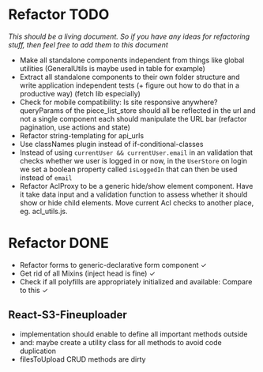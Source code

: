 # Refactor TODO

*This should be a living document. So if you have any ideas for refactoring stuff, then feel free to add them to this document*

- Make all standalone components independent from things like global utilities (GeneralUtils is maybe used in table for example)
- Extract all standalone components to their own folder structure and write application independent tests (+ figure out how to do that in a productive way) (fetch lib especially)
- Check for mobile compatibility: Is site responsive anywhere?
queryParams of the piece_list_store should all be reflected in the url and not a single component each should manipulate the URL bar (refactor pagination, use actions and state)
- Refactor string-templating for api_urls
- Use classNames plugin instead of if-conditional-classes
- Instead of using `currentUser && currentUser.email` in an validation that checks whether we user is logged in or now, in the `UserStore` on login we set a boolean property called `isLoggedIn` that can then be used instead of `email`
- Refactor AclProxy to be a generic hide/show element component. Have it take data input and a validation function to assess whether it should show or hide child elements. Move current Acl checks to another place, eg. acl_utils.js.

# Refactor DONE
- Refactor forms to generic-declarative form component ✓
- Get rid of all Mixins (inject head is fine) ✓
- Check if all polyfills are appropriately initialized and available: Compare to this ✓

## React-S3-Fineuploader
- implementation should enable to define all important methods outside
- and: maybe create a utility class for all methods to avoid code duplication
- filesToUpload CRUD methods are dirty
